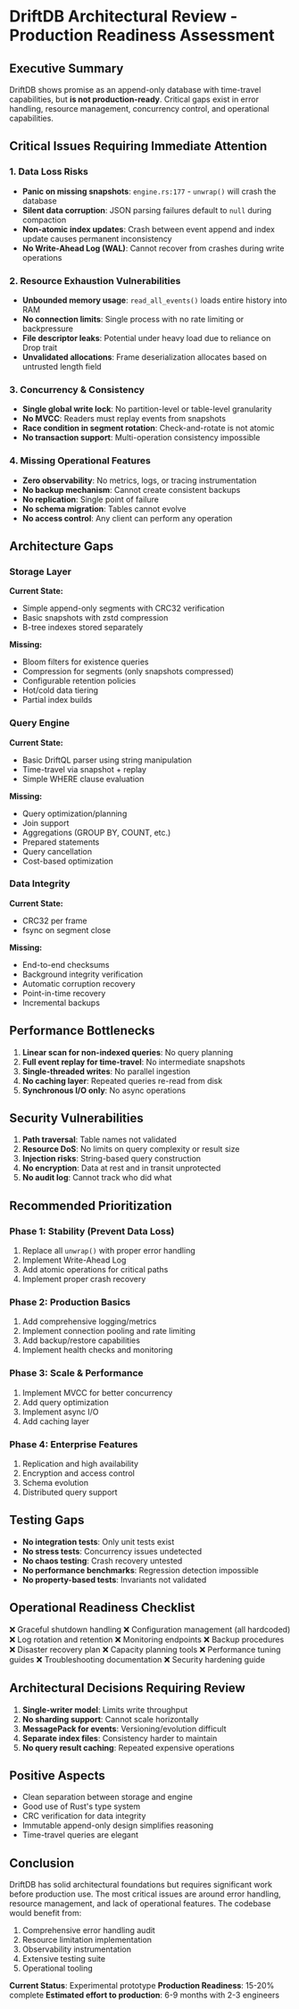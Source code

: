 # DriftDB Architectural Review - Production Readiness Assessment

## Executive Summary

DriftDB shows promise as an append-only database with time-travel capabilities, but **is not production-ready**. Critical gaps exist in error handling, resource management, concurrency control, and operational capabilities.

## Critical Issues Requiring Immediate Attention

### 1. Data Loss Risks
- **Panic on missing snapshots**: `engine.rs:177` - `unwrap()` will crash the database
- **Silent data corruption**: JSON parsing failures default to `null` during compaction
- **Non-atomic index updates**: Crash between event append and index update causes permanent inconsistency
- **No Write-Ahead Log (WAL)**: Cannot recover from crashes during write operations

### 2. Resource Exhaustion Vulnerabilities
- **Unbounded memory usage**: `read_all_events()` loads entire history into RAM
- **No connection limits**: Single process with no rate limiting or backpressure
- **File descriptor leaks**: Potential under heavy load due to reliance on Drop trait
- **Unvalidated allocations**: Frame deserialization allocates based on untrusted length field

### 3. Concurrency & Consistency
- **Single global write lock**: No partition-level or table-level granularity
- **No MVCC**: Readers must replay events from snapshots
- **Race condition in segment rotation**: Check-and-rotate is not atomic
- **No transaction support**: Multi-operation consistency impossible

### 4. Missing Operational Features
- **Zero observability**: No metrics, logs, or tracing instrumentation
- **No backup mechanism**: Cannot create consistent backups
- **No replication**: Single point of failure
- **No schema migration**: Tables cannot evolve
- **No access control**: Any client can perform any operation

## Architecture Gaps

### Storage Layer
**Current State:**
- Simple append-only segments with CRC32 verification
- Basic snapshots with zstd compression
- B-tree indexes stored separately

**Missing:**
- Bloom filters for existence queries
- Compression for segments (only snapshots compressed)
- Configurable retention policies
- Hot/cold data tiering
- Partial index builds

### Query Engine
**Current State:**
- Basic DriftQL parser using string manipulation
- Time-travel via snapshot + replay
- Simple WHERE clause evaluation

**Missing:**
- Query optimization/planning
- Join support
- Aggregations (GROUP BY, COUNT, etc.)
- Prepared statements
- Query cancellation
- Cost-based optimization

### Data Integrity
**Current State:**
- CRC32 per frame
- fsync on segment close

**Missing:**
- End-to-end checksums
- Background integrity verification
- Automatic corruption recovery
- Point-in-time recovery
- Incremental backups

## Performance Bottlenecks

1. **Linear scan for non-indexed queries**: No query planning
2. **Full event replay for time-travel**: No intermediate snapshots
3. **Single-threaded writes**: No parallel ingestion
4. **No caching layer**: Repeated queries re-read from disk
5. **Synchronous I/O only**: No async operations

## Security Vulnerabilities

1. **Path traversal**: Table names not validated
2. **Resource DoS**: No limits on query complexity or result size
3. **Injection risks**: String-based query construction
4. **No encryption**: Data at rest and in transit unprotected
5. **No audit log**: Cannot track who did what

## Recommended Prioritization

### Phase 1: Stability (Prevent Data Loss)
1. Replace all `unwrap()` with proper error handling
2. Implement Write-Ahead Log
3. Add atomic operations for critical paths
4. Implement proper crash recovery

### Phase 2: Production Basics
1. Add comprehensive logging/metrics
2. Implement connection pooling and rate limiting
3. Add backup/restore capabilities
4. Implement health checks and monitoring

### Phase 3: Scale & Performance
1. Implement MVCC for better concurrency
2. Add query optimization
3. Implement async I/O
4. Add caching layer

### Phase 4: Enterprise Features
1. Replication and high availability
2. Encryption and access control
3. Schema evolution
4. Distributed query support

## Testing Gaps

- **No integration tests**: Only unit tests exist
- **No stress tests**: Concurrency issues undetected
- **No chaos testing**: Crash recovery untested
- **No performance benchmarks**: Regression detection impossible
- **No property-based tests**: Invariants not validated

## Operational Readiness Checklist

❌ Graceful shutdown handling
❌ Configuration management (all hardcoded)
❌ Log rotation and retention
❌ Monitoring endpoints
❌ Backup procedures
❌ Disaster recovery plan
❌ Capacity planning tools
❌ Performance tuning guides
❌ Troubleshooting documentation
❌ Security hardening guide

## Architectural Decisions Requiring Review

1. **Single-writer model**: Limits write throughput
2. **No sharding support**: Cannot scale horizontally
3. **MessagePack for events**: Versioning/evolution difficult
4. **Separate index files**: Consistency harder to maintain
5. **No query result caching**: Repeated expensive operations

## Positive Aspects

- Clean separation between storage and engine
- Good use of Rust's type system
- CRC verification for data integrity
- Immutable append-only design simplifies reasoning
- Time-travel queries are elegant

## Conclusion

DriftDB has solid architectural foundations but requires significant work before production use. The most critical issues are around error handling, resource management, and lack of operational features. The codebase would benefit from:

1. Comprehensive error handling audit
2. Resource limitation implementation
3. Observability instrumentation
4. Extensive testing suite
5. Operational tooling

**Current Status**: Experimental prototype
**Production Readiness**: 15-20% complete
**Estimated effort to production**: 6-9 months with 2-3 engineers